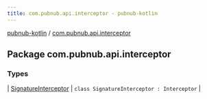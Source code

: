 ```yaml
---
title: com.pubnub.api.interceptor - pubnub-kotlin
---
```


[pubnub-kotlin](../index.html) / [com.pubnub.api.interceptor](./index.html)

## Package com.pubnub.api.interceptor

### Types

| [SignatureInterceptor](-signature-interceptor/index.html) | `class SignatureInterceptor : Interceptor` |

